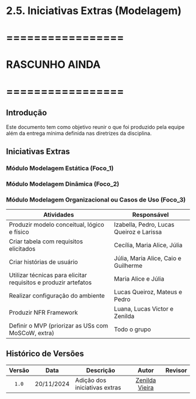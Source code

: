 # 2.5. Iniciativas Extras (Modelagem)

# =================
# RASCUNHO AINDA
# =================


## Introdução
Este documento tem como objetivo reunir o que foi produzido pela equipe além da entrega mínima definida nas diretrizes da disciplina.

## Iniciativas Extras

### Módulo Modelagem Estática (Foco_1)


### Módulo Modelagem Dinâmica (Foco_2)


### Módulo Modelagem Organizacional ou Casos de Uso (Foco_3)

| Atividades                                                                                   | Responsável                                                        |
| -------------------------------------------------------------------------------------------- | ------------------------------------------------------------------ |
| Produzir modelo conceitual, lógico e físico                                                            | Izabella, Pedro, Lucas Queiroz e Larissa                           |
| Criar tabela com requisitos elicitados                                               | Cecília, Maria Alice, Júlia                                        |
| Criar histórias de usuário                                                          | Júlia, Maria Alice, Caio e Guilherme                               |
| Utilizar técnicas para elicitar requisitos e produzir artefatos                              | Maria Alice e Júlia                                                |
| Realizar configuração do ambiente                                         | Lucas Queiroz, Mateus e Pedro                                      |
| Produzir NFR Framework  | Luana, Lucas Victor e Zenilda                                      |
| Definir o MVP (priorizar as USs com MoSCoW, extra)                                           | Todo o grupo                                                       |


## Histórico de Versões

|Versão|Data|Descrição|Autor|Revisor|
|:----:|----|---------|:-----:|:-------:|
|`1.0`|20/11/2024|Adição dos iniciativas extras|[Zenilda Vieira](https://github.com/ZenildaVieira)||


